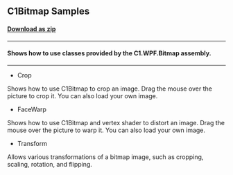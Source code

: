 ## C1Bitmap Samples
#### [Download as zip](https://downgit.github.io/#/home?url=https://github.com/GrapeCity/ComponentOne-WPF-Samples/tree/master/\NET_4.5.2\C1.WPF.Bitmap\CS\BitmapSamples)
____
#### Shows how to use classes provided by the C1.WPF.Bitmap assembly.
____

* Crop

Shows how to use C1Bitmap to crop an image.
Drag the mouse over the picture to crop it. You can also load your own image.


* FaceWarp

Shows how to use C1Bitmap and vertex shader to distort an image.
Drag the mouse over the picture to warp it. You can also load your own image.


* Transform

Allows various transformations of a bitmap image, such as cropping,
scaling, rotation, and flipping.
